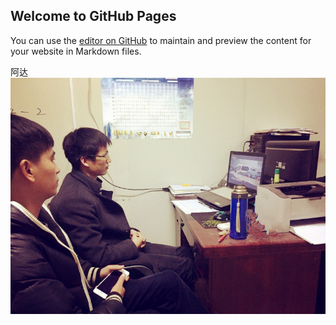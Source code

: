## Welcome to GitHub Pages

You can use the [editor on GitHub](https://github.com/forthe2008/forthe2008.github.io/edit/master/README.md) to maintain and preview the content for your website in Markdown files.



阿达
![picture](https://github.com/forthe2008/forthe2008.github.io/blob/master/1_6.jpg)
